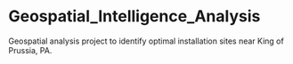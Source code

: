 # Geospatial_Intelligence_Analysis
Geospatial analysis project to identify optimal installation sites near King of Prussia, PA.
